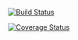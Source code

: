[![Build Status](https://travis-ci.org/Jak-Sidious/RestPlusApi.svg?branch=Crud-Functionality-2)](https://travis-ci.org/Jak-Sidious/RestPlusApi)

[![Coverage Status](https://coveralls.io/repos/github/Jak-Sidious/FlaskAPI/badge.svg?branch=master)](https://coveralls.io/github/Jak-Sidious/FlaskAPI?branch=master)